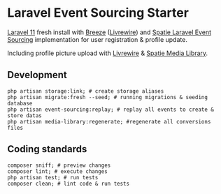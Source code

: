 # Laravel Event Sourcing Starter

[Laravel 11](https://github.com/laravel/laravel) fresh install with [Breeze](https://github.com/laravel/breeze) ([Livrewire](https://github.com/livewire/livewire)) and [Spatie Laravel Event Sourcing](https://github.com/spatie/laravel-event-sourcing) implementation for user registration & profile update.

Including profile picture upload with [Livrewire](https://github.com/livewire/livewire) & [Spatie Media Library](https://github.com/spatie/laravel-medialibrary).


## Development
```shell
php artisan storage:link; # create storage aliases
php artisan migrate:fresh --seed; # running migrations & seeding database
php artisan event-sourcing:replay; # replay all events to create & store datas
php artisan media-library:regenerate; #regenerate all conversions files
```


## Coding standards
```shell
composer sniff; # preview changes
composer lint; # execute changes
php artisan test; # run tests
composer clean; # lint code & run tests
```